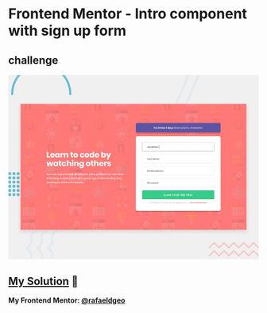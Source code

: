 # Frontend Mentor - Intro component with sign up form
## challenge

![Design preview for the Intro component with sign up form coding challenge](./design/desktop-preview.jpg)

## [My Solution](https://rafaeldgeo.github.io/my-practices-in-the-frontend-mentor/newbie/intro-component-with-signup-form-master/) 🚀
**My Frontend Mentor: [@rafaeldgeo](https://www.frontendmentor.io/profile/rafaeldgeo)**
